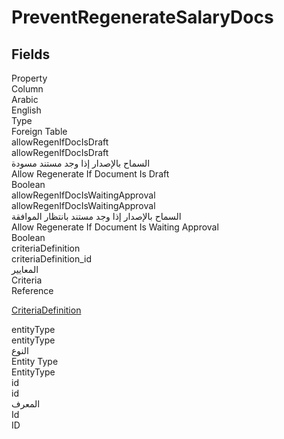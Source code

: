 # PreventRegenerateSalaryDocs

<ContentFilter/>

<div class='searchable'>

## Fields

<div class="row header-row">
<div class="cell">Property</div>
<div class="cell">Column</div>
<div class="cell">Arabic</div>
<div class="cell">English</div>
<div class="cell">Type</div>
<div class="cell">Foreign Table</div>
</div><div class="row searchable" id="allowRegenIfDocIsDraft">
<div class="cell" data-label="Property">allowRegenIfDocIsDraft</div>
<div class="cell" data-label="Column">allowRegenIfDocIsDraft</div>
<div class="cell" data-label="Arabic">السماح بالإصدار إذا وجد مستند مسودة</div>
<div class="cell" data-label="English">Allow Regenerate If Document Is Draft</div>
<div class="cell" data-label="Type">Boolean</div>

</div>

<div class="row searchable" id="allowRegenIfDocIsWaitingApproval">
<div class="cell" data-label="Property">allowRegenIfDocIsWaitingApproval</div>
<div class="cell" data-label="Column">allowRegenIfDocIsWaitingApproval</div>
<div class="cell" data-label="Arabic">السماح بالإصدار إذا وجد مستند بانتظار الموافقة</div>
<div class="cell" data-label="English">Allow Regenerate If Document Is Waiting Approval</div>
<div class="cell" data-label="Type">Boolean</div>

</div>

<div class="row searchable" id="criteriaDefinition">
<div class="cell" data-label="Property">criteriaDefinition</div>
<div class="cell" data-label="Column">criteriaDefinition_id</div>
<div class="cell" data-label="Arabic"> المعايير</div>
<div class="cell" data-label="English"> Criteria</div>
<div class="cell" data-label="Type">Reference</div>
<div class="cell" data-label="Foreign Table">

 [CriteriaDefinition](/entities/basic/CriteriaDefinition.md) 
</div>
</div>

<div class="row searchable" id="entityType">
<div class="cell" data-label="Property">entityType</div>
<div class="cell" data-label="Column">entityType</div>
<div class="cell" data-label="Arabic">النوع</div>
<div class="cell" data-label="English">Entity Type</div>
<div class="cell" data-label="Type">EntityType</div>

</div>

<div class="row searchable" id="id">
<div class="cell" data-label="Property">id</div>
<div class="cell" data-label="Column">id</div>
<div class="cell" data-label="Arabic">المعرف</div>
<div class="cell" data-label="English">Id</div>
<div class="cell" data-label="Type">ID</div>

</div>


</div>

